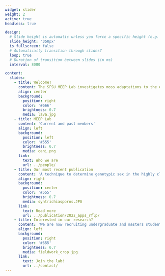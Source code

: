 ```yaml
---
widget: slider
weight: 2
active: true
headless: true

design:
  # Slide height is automatic unless you force a specific height (e.g. '400px')
  slide_height: '350px'
  is_fullscreen: false
  # Automatically transition through slides?
  loop: true
  # Duration of transition between slides (in ms)
  interval: 8000

content:
  slides:
    - title: Welcome!
      content: The SFSU MEEP Lab investigates moss adaptations to the desiccating and irradiating coniditions of life on land
      align: center
      background:
        position: right
        color: '#666'
        brightness: 0.7
        media: lava.jpg
    - title: MEEP Lab
      content: 'Current and past members'
      align: left
      background:
        position: left
        color: '#555'
        brightness: 0.7
        media: cani.png
      link:
        text: Who we are
        url: ../people/
    - title: Our most recent publication
      content: 'A technique to determine genotypic sex in the highly clonal <i>Syntrichia caninervis</i>, and the results of a case study examining genotypic and phenotypic sex ratios'
      align: right
      background:
        position: center
        color: '#555'
        brightness: 0.7
        media: syntrichiasporos.JPG
      link:
        text: Read more
        url: ../publication/2022_apps_rflp/
    - title: Interested in our research?
      content: 'We are now recruiting undergraduate and masters students to start in Fall 2024'
      align: left
      background:
        position: right
        color: '#555'
        brightness: 0.7
        media: fieldwork_crop.jpg
      link:
        text: Join the lab!
        url: ../contact/        
---
```

